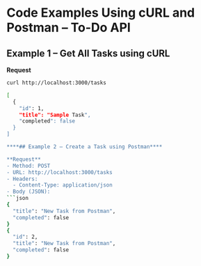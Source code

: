 # Code Examples Using cURL and Postman – To-Do API

## Example 1 – Get All Tasks using cURL

**Request**
```bash
curl http://localhost:3000/tasks

[
  {
    "id": 1,
    "title": "Sample Task",
    "completed": false
  }
]

****## Example 2 – Create a Task using Postman****

**Request**
- Method: POST  
- URL: http://localhost:3000/tasks  
- Headers:
  - Content-Type: application/json  
- Body (JSON):
```json
{
  "title": "New Task from Postman",
  "completed": false
}
{
  "id": 2,
  "title": "New Task from Postman",
  "completed": false
}

